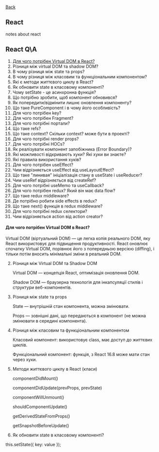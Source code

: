 [Back](README.md)

## React

notes about react


## React Q\A

1.	[Для чого потрібен Virtual DOM в React?](#id1)
2.	Різниця між virtual DOM та shadow DOM?
3.	В чому різниця між state та props?
4.	В чому різниця між класовим та функціональним компонентом?
5.	Які є методи життєвого циклу в React?
6.	Як обновити state в класовому компоненті?
7.	Чому setState - це асинхронна функція?
8.	Що потрібно зробити, щоб компонент обновився?
9.	Як попередити/відмінити лишнє оновлення компоненту?
10.	Що таке PureComponent і в чому його особливість?
11.	Для чого потрібен key?
12.	Для чого потрібен Fragment?
13.	Для чого потрібні портали?
14.	Що таке refs?
15.	Що таке context? Скільки context? може бути в проекті?
16.	Для чого потрібні render props?
17.	Для чого потрібні HOCs?
18.	Як реалізувати компонент запобіжника (Error Boundary)?
19.	Які можливості відкривають хуки? Які хуки ви знаєте?
20.	Які правила використання хуків?
21.	Для чого потрібен useEffect?
22.	Чим відрізняється useEffect від useLayoutEffect?
23.	Що таке "линивая" ініціалізація стану в useState і useReducer?
24.	Чим useRef відрізняється від createRef?
25.	Для чого потрібні useMemo та useCallback?
26.	Для чого потрібен redux? Який він має data flow?
27.	Що таке redux middleware?
28.	Де потрібно робити side effects в redux?
29.	Що таке next() функція в redux middleware?
30.	Для чого потрібні redux селектори?
31.	Чим відрізняється action від action creator?


#### <a id="id1"></a>Для чого потрібен Virtual DOM в React?
Virtual DOM (віртуальний DOM) — це легка копія реального DOM, яку React використовує для підвищення продуктивності. React оновлює спочатку Virtual DOM, порівнює його з попередньою версією (diffing), і тільки потім вносить мінімальні зміни в реальний DOM.

2. Різниця між Virtual DOM та Shadow DOM

    Virtual DOM — концепція React, оптимізація оновлення DOM.

    Shadow DOM — браузерна технологія для інкапсуляції стилів і структури веб-компонентів.

3. Різниця між state та props

    State — внутрішній стан компонента, можна змінювати.

    Props — зовнішні дані, що передаються в компонент (не можна змінювати в середині компонента).

4. Різниця між класовим та функціональним компонентом

    Класовий компонент: використовує class, має доступ до життєвих циклів.

    Функціональний компонент: функція, з React 16.8 може мати стан через хуки.

5. Методи життєвого циклу в React (класи)

    componentDidMount()

    componentDidUpdate(prevProps, prevState)

    componentWillUnmount()

    shouldComponentUpdate()

    getDerivedStateFromProps()

    getSnapshotBeforeUpdate()

6. Як обновити state в класовому компоненті?

this.setState({ key: value });






